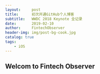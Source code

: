 ```yaml
---
layout:     post
title:      初次开通GitHub个人博客
subtitle:   WWDC 2018 Keynote 全记录
date:       2019-02-10
author:     FintechObserver
header-img: img/post-bg-cook.jpg
catalog: true
tags:
    - iOS
---
```


## Welcom to  Fintech Observer
 

